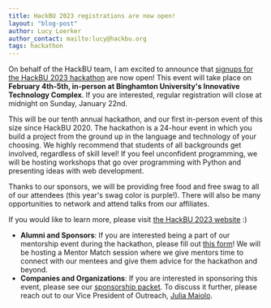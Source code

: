 ```yaml
---
title: HackBU 2023 registrations are now open!
layout: "blog-post"
author: Lucy Loerker
author_contact: mailto:lucy@hackbu.org
tags: hackathon
---
```


On behalf of the HackBU team, I am excited to announce that [signups for the HackBU 2023 hackathon](https://docs.google.com/forms/d/1GANiL5gH3OvpN1NBtq7epuL2RSFfitVxYH351ByBfu0/edit) are now open! This event will take place on **February 4th-5th, in-person at Binghamton University's Innovative Technology Complex**. If you are interested, regular registration will close at midnight on Sunday, January 22nd.

<!--more-->

This will be our tenth annual hackathon, and our first in-person event of this size since HackBU 2020. The hackathon is a 24-hour event in which you build a project from the ground up in the language and technology of your choosing. We highly recommend that students of all backgrounds get involved, regardless of skill level! If you feel unconfident programming, we will be hosting workshops that go over programming with Python and presenting ideas with web development.

Thanks to our sponsors, we will be providing free food and free swag to all of our attendees (this year's swag color is purple!). There will also be many opportunities to network and attend talks from our affiliates.

If you would like to learn more, please visit [the HackBU 2023 website](https://hackbu.org/2023/) :)

<div class="note">
  <ul>
    <li>
      <b>Alumni and Sponsors</b>: If you are interested being a part of our mentorship event during the hackathon, please fill out <a href="https://docs.google.com/forms/d/e/1FAIpQLSdsfWBeCTEGD_w57oQI3FDa4lGQhnNJzbhVVHvHcT2HMJoa3A/viewform?usp=sf_link">this form</a>! We will be hosting a Mentor Match session where we give mentors time to connect with our mentees and give them advice for the hackathon and beyond.
    </li>
    <li>
      <b>Companies and Organizations</b>: If you are interested in sponsoring this event, please see our <a href="https://hackbu.org/2023/sponsorship_packet.pdf">sponsorship packet</a>. To discuss it further, please reach out to our Vice President of Outreach, <a href="mailto:jmaiolo1@binghamton.edu">Julia Maiolo</a>.
    </li>
  </ul>
</div>

